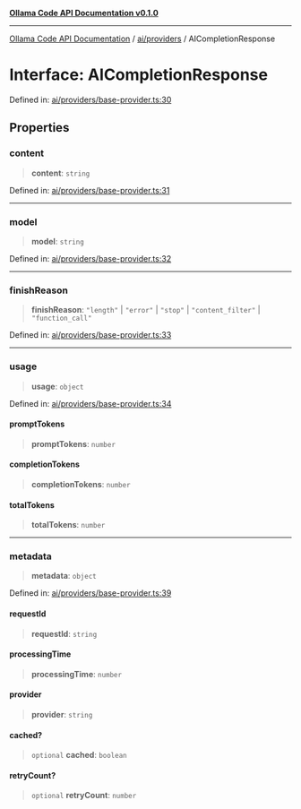 [**Ollama Code API Documentation v0.1.0**](../../../README.md)

***

[Ollama Code API Documentation](../../../modules.md) / [ai/providers](../README.md) / AICompletionResponse

# Interface: AICompletionResponse

Defined in: [ai/providers/base-provider.ts:30](https://github.com/erichchampion/ollama-code/blob/a6ec53910f51a174af1f2c4fb981760e5f53805f/ollama-code/src/ai/providers/base-provider.ts#L30)

## Properties

### content

> **content**: `string`

Defined in: [ai/providers/base-provider.ts:31](https://github.com/erichchampion/ollama-code/blob/a6ec53910f51a174af1f2c4fb981760e5f53805f/ollama-code/src/ai/providers/base-provider.ts#L31)

***

### model

> **model**: `string`

Defined in: [ai/providers/base-provider.ts:32](https://github.com/erichchampion/ollama-code/blob/a6ec53910f51a174af1f2c4fb981760e5f53805f/ollama-code/src/ai/providers/base-provider.ts#L32)

***

### finishReason

> **finishReason**: `"length"` \| `"error"` \| `"stop"` \| `"content_filter"` \| `"function_call"`

Defined in: [ai/providers/base-provider.ts:33](https://github.com/erichchampion/ollama-code/blob/a6ec53910f51a174af1f2c4fb981760e5f53805f/ollama-code/src/ai/providers/base-provider.ts#L33)

***

### usage

> **usage**: `object`

Defined in: [ai/providers/base-provider.ts:34](https://github.com/erichchampion/ollama-code/blob/a6ec53910f51a174af1f2c4fb981760e5f53805f/ollama-code/src/ai/providers/base-provider.ts#L34)

#### promptTokens

> **promptTokens**: `number`

#### completionTokens

> **completionTokens**: `number`

#### totalTokens

> **totalTokens**: `number`

***

### metadata

> **metadata**: `object`

Defined in: [ai/providers/base-provider.ts:39](https://github.com/erichchampion/ollama-code/blob/a6ec53910f51a174af1f2c4fb981760e5f53805f/ollama-code/src/ai/providers/base-provider.ts#L39)

#### requestId

> **requestId**: `string`

#### processingTime

> **processingTime**: `number`

#### provider

> **provider**: `string`

#### cached?

> `optional` **cached**: `boolean`

#### retryCount?

> `optional` **retryCount**: `number`
